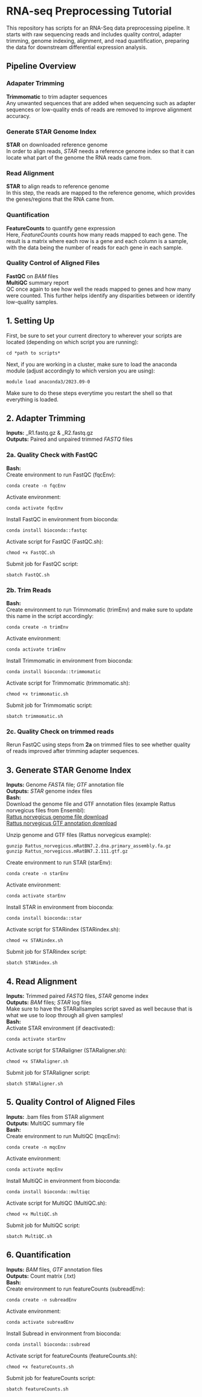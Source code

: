 # RNA-seq Preprocessing Tutorial 
This repository has scripts for an RNA-Seq data preprocessing pipeline. It starts with raw sequencing reads and includes quality control, adapter trimming, genome indexing, alignment, and read quantification, preparing the data for downstream differential expression analysis.  

## Pipeline Overview 

### Adapater Trimming 
**Trimmomatic** to trim adapter sequences  
Any unwanted sequences that are added when sequencing such as adapter sequences or low-quality ends of reads are removed to improve alignment accuracy.  

### Generate STAR Genome Index 
**STAR** on downloaded reference genome  
In order to align reads, *STAR* needs a reference genome index so that it can locate what part of the genome the RNA reads came from.  

### Read Alignment 
**STAR** to align reads to reference genome  
In this step, the reads are mapped to the reference genome, which provides the genes/regions that the RNA came from.  

### Quantification 
**FeatureCounts** to quantify gene expression  
Here, *FeatureCounts* counts how many reads mapped to each gene. The result is a matrix where each row is a gene and each column is a sample, with the data being the number of reads for each gene in each sample.   

### Quality Control of Aligned Files 
**FastQC** on *BAM* files  
**MultiQC** summary report  
QC once again to see how well the reads mapped to genes and how many were counted. This further helps identify any disparities between or identify low-quality samples.     

## 1. Setting Up 
First, be sure to set your current directory to wherever your scripts are located (depending on which script you are running): 
```
cd *path to scripts* 
```
Next, if you are working in a cluster, make sure to load the anaconda module (adjust accordingly to which version you are using):

```
module load anaconda3/2023.09-0
```
Make sure to do these steps everytime you restart the shell so that everything is loaded.  

## 2. Adapter Trimming 
**Inputs:** _R1.fastq.gz & _R2.fastq.gz  
**Outputs:** Paired and unpaired trimmed *FASTQ* files  
### 2a. Quality Check with FastQC
**Bash:**  
Create environment to run FastQC (fqcEnv): 
```
conda create -n fqcEnv
```
Activate environment: 
```
conda activate fqcEnv
```
Install FastQC in environment from bioconda: 
```
conda install bioconda::fastqc
```
Activate script for FastQC (FastQC.sh): 
```
chmod +x FastQC.sh
```
Submit job for FastQC script: 
```
sbatch FastQC.sh
```
### 2b. Trim Reads  
**Bash:**  
Create environment to run Trimmomatic (trimEnv) and make sure to update this name in the script accordingly: 
```
conda create -n trimEnv
```
Activate environment: 
```
conda activate trimEnv
```
Install Trimmomatic in environment from bioconda: 
```
conda install bioconda::trimmomatic
```
Activate script for Trimmomatic (trimmomatic.sh): 
```
chmod +x trimmomatic.sh
```
Submit job for Trimmomatic script: 
```
sbatch trimmomatic.sh
```  
### 2c. Quality Check on trimmed reads
Rerun FastQC using steps from **2a** on trimmed files to see whether quality of reads improved after trimming adapter sequences.  

## 3. Generate STAR Genome Index 
**Inputs:** Genome *FASTA* file; *GTF* annotation file  
**Outputs:** *STAR* genome index files  
**Bash:**  
Download the genome file and GTF annotation files (example Rattus norvegicus files from Ensembl):  
[Rattus norvegicus genome file download](https://ftp.ensembl.org/pub/release-114/fasta/rattus_norvegicus/dna_index/Rattus_norvegicus.GRCr8.dna.toplevel.fa.gz)  
[Rattus norvegicus GTF annotation download](https://ftp.ensembl.org/pub/release-114/gtf/rattus_norvegicus/Rattus_norvegicus.GRCr8.114.gtf.gz)  

Unzip genome and GTF files (Rattus norvegicus example): 
```
gunzip Rattus_norvegicus.mRatBN7.2.dna.primary_assembly.fa.gz
gunzip Rattus_norvegicus.mRatBN7.2.111.gtf.gz
```
Create environment to run STAR (starEnv): 
```
conda create -n starEnv
```
Activate environment: 
```
conda activate starEnv
```
Install STAR in environment from bioconda: 
```
conda install bioconda::star
```
Activate script for STARindex (STARindex.sh): 
```
chmod +x STARindex.sh
```
Submit job for STARindex script: 
```
sbatch STARindex.sh
```

## 4. Read Alignment 
**Inputs:** Trimmed paired *FASTQ* files, *STAR* genome index  
**Outputs:** *BAM* files; *STAR* log files  
Make sure to have the STARallsamples script saved as well because that is what we use to loop through all given samples!  
**Bash:**  
Activate STAR environment (if deactivated): 
```
conda activate starEnv
```
Activate script for STARaligner (STARaligner.sh): 
```
chmod +x STARaligner.sh
```
Submit job for STARaligner script: 
```
sbatch STARaligner.sh
```

## 5. Quality Control of Aligned Files  
**Inputs:** .bam files from STAR alignment  
**Outputs:** MultiQC summary file  
**Bash:**  
Create environment to run MultiQC (mqcEnv): 
```
conda create -n mqcEnv
```
Activate environment: 
```
conda activate mqcEnv
```
Install MultiQC in environment from bioconda: 
```
conda install bioconda::multiqc
```
Activate script for MultiQC (MultiQC.sh): 
```
chmod +x MultiQC.sh
```
Submit job for MultiQC script: 
```
sbatch MultiQC.sh
```

## 6. Quantification  
**Inputs:** *BAM* files, *GTF* annotation files  
**Outputs:** Count matrix (.txt)  
**Bash:**  
Create environment to run featureCounts (subreadEnv): 
```
conda create -n subreadEnv
```
Activate environment: 
```
conda activate subreadEnv
```
Install Subread in environment from bioconda: 
```
conda install bioconda::subread
```
Activate script for featureCounts (featureCounts.sh): 
```
chmod +x featureCounts.sh
```
Submit job for featureCounts script: 
```
sbatch featureCounts.sh
```
